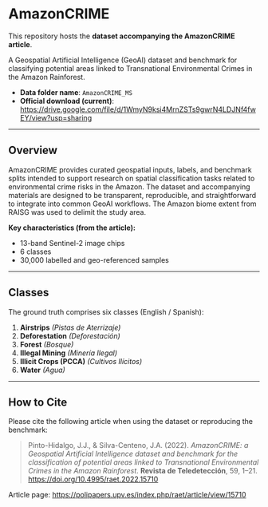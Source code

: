 # AmazonCRIME

This repository hosts the **dataset accompanying the AmazonCRIME article**.

A Geospatial Artificial Intelligence (GeoAI) dataset and benchmark for classifying potential areas linked to Transnational Environmental Crimes in the Amazon Rainforest.

- **Data folder name**: `AmazonCRIME_MS`
- **Official download (current)**: https://drive.google.com/file/d/1WmyN9ksi4MrnZSTs9gwrN4LDJNf4fwEY/view?usp=sharing

---

## Overview

AmazonCRIME provides curated geospatial inputs, labels, and benchmark splits intended to support research on spatial classification tasks related to environmental crime risks in the Amazon. The dataset and accompanying materials are designed to be transparent, reproducible, and straightforward to integrate into common GeoAI workflows. The Amazon biome extent from RAISG was used to delimit the study area.

**Key characteristics (from the article):**
- 13-band Sentinel-2 image chips
- 6 classes
- 30,000 labelled and geo-referenced samples

---

## Classes

The ground truth comprises six classes (English / Spanish):

1. **Airstrips** *(Pistas de Aterrizaje)*
2. **Deforestation** *(Deforestación)*
3. **Forest** *(Bosque)*
4. **Illegal Mining** *(Minería Ilegal)*
5. **Illicit Crops (PCCA)** *(Cultivos Ilícitos)*
6. **Water** *(Agua)*

---

## How to Cite

Please cite the following article when using the dataset or reproducing the benchmark:

> Pinto-Hidalgo, J.J., & Silva-Centeno, J.A. (2022). *AmazonCRIME: a Geospatial Artificial Intelligence dataset and benchmark for the classification of potential areas linked to Transnational Environmental Crimes in the Amazon Rainforest*. **Revista de Teledetección**, 59, 1–21. https://doi.org/10.4995/raet.2022.15710  

Article page: https://polipapers.upv.es/index.php/raet/article/view/15710

